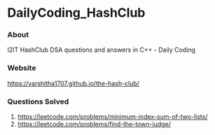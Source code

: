 # DailyCoding_HashClub

### About
I2IT HashClub DSA questions and answers in C++ - Daily Coding

### Website 
https://varshitha1707.github.io/the-hash-club/

### Questions Solved 

1. https://leetcode.com/problems/minimum-index-sum-of-two-lists/
2. https://leetcode.com/problems/find-the-town-judge/



